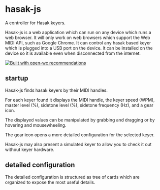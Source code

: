 # hasak-js
A controller for Hasak keyers.

Hasak-js is a web application which can run on any device which runs a web browser.  It will
only work on web browsers which support the Web MIDI API, such as Google Chrome.  It can 
control any hasak based keyer which is plugged into a USB port on the device.  It can be
 installed on the device so it is available even when disconnected from the internet.

[![Built with open-wc recommendations](https://img.shields.io/badge/built%20with-open--wc-blue.svg)](https://github.com/open-wc)

## startup
Hasak-js finds hasak keyers by their MIDI handles. 

For each keyer found it displays the MIDI handle, the keyer speed (WPM),
master level (%), sidetone level (%), sidetone frequency (Hz), and a gear
icon.

The displayed values can be manipulated by grabbing and dragging or 
by hovering and mousewheeling.

The gear icon opens a more detailed configuration for the selected keyer.

Hasak-js may also present a simulated keyer to allow you to check it out without
keyer hardware.

## detailed configuration
The detailed configuration is structured as tree of cards which are organized to
expose the most useful details.
